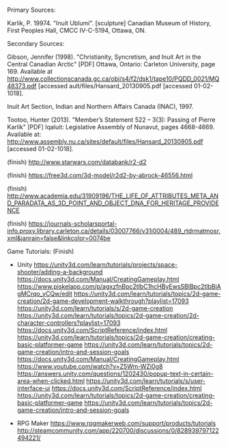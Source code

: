 Primary Sources:

Karlik, P. 19974. "Inuit Ublumi". [sculpture] Canadian Museum of History, First Peoples Hall, CMCC IV-C-5194, Ottawa, ON.


Secondary Sources:

Gibson, Jennifer (1998). "Christianity, Syncretism, and Inuit Art in the Central Canadian Arctic" [PDF] Ottawa, Ontario: Carleton University, page 169. Available at http://www.collectionscanada.gc.ca/obj/s4/f2/dsk1/tape10/PQDD_0021/MQ48373.pdf [accessed ault/files/Hansard_20130905.pdf [accessed 01-02-1018].

Inuit Art Section, Indian and Northern Affairs Canada (INAC), 1997.

Tootoo, Hunter (2013). "Member’s Statement 522 – 3(3): Passing of Pierre Karlik" [PDF] Iqaluit: Legislative Assembly of Nunavut, pages 4668-4669. Available at: http://www.assembly.nu.ca/sites/default/files/Hansard_20130905.pdf [accessed 01-02-1018].

(finish) http://www.starwars.com/databank/r2-d2

(finish) https://free3d.com/3d-model/r2d2-by-abrock-46556.html

(finish) http://www.academia.edu/31909196/THE_LIFE_OF_ATTRIBUTES_META_AND_PARADATA_AS_3D_POINT_AND_OBJECT_DNA_FOR_HERITAGE_PROVIDENCE

(finish) https://journals-scholarsportal-info.proxy.library.carleton.ca/details/03007766/v31i0004/489_rtdrmatmosr.xml&janrain=false&linkcolor=0074be


Game Tutorials: (Finish)

- Unity
https://unity3d.com/learn/tutorials/projects/space-shooter/adding-a-background
https://docs.unity3d.com/Manual/CreatingGameplay.html
https://www.piskelapp.com/p/agxzfnBpc2tlbC1hcHByEwsSBlBpc2tlbBiAgMCrqo_yCQw/edit
https://unity3d.com/learn/tutorials/topics/2d-game-creation/2d-game-development-walkthrough?playlist=17093
https://unity3d.com/learn/tutorials/s/2d-game-creation
https://unity3d.com/learn/tutorials/topics/2d-game-creation/2d-character-controllers?playlist=17093
https://docs.unity3d.com/ScriptReference/index.html 
https://unity3d.com/learn/tutorials/topics/2d-game-creation/creating-basic-platformer-game
https://unity3d.com/learn/tutorials/topics/2d-game-creation/intro-and-session-goals
https://docs.unity3d.com/Manual/CreatingGameplay.html
https://www.youtube.com/watch?v=Z5Wm-WZi0g8
https://answers.unity.com/questions/1202430/popup-text-in-certain-area-when-clicked.html
https://unity3d.com/learn/tutorials/s/user-interface-ui
https://docs.unity3d.com/ScriptReference/index.html
https://unity3d.com/learn/tutorials/topics/2d-game-creation/creating-basic-platformer-game
https://unity3d.com/learn/tutorials/topics/2d-game-creation/intro-and-session-goals

- RPG Maker
https://www.rpgmakerweb.com/support/products/tutorials
http://steamcommunity.com/app/220700/discussions/0/828939797122494221/
